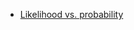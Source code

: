 
- [Likelihood vs. probability](https://www.quora.com/What-is-the-difference-between-probability-and-likelihood-1)
